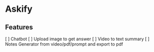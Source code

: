 # Askify

## Features

[ ] Chatbot
[ ] Upload image to get answer
[ ] Video to text summary
[ ] Notes Generator from video/pdf/prompt and export to pdf
